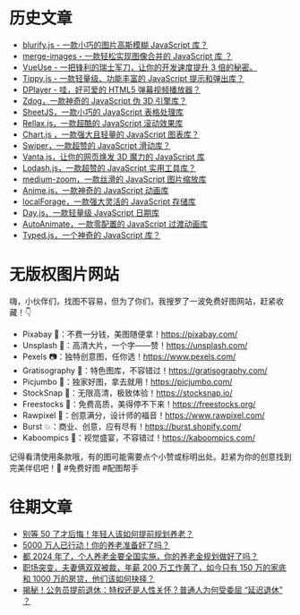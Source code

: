 # 历史文章

- [blurify.js - 一款小巧的图片高斯模糊 JavaScript 库？](https://mp.weixin.qq.com/s/G4Z-CjRIWXZUt1sX2H-kFA)
- [merge-images - 一款轻松实现图像合并的 JavaScript 库 ？](https://mp.weixin.qq.com/s/QAm0cM2EvamliQvotWqBew)
- [VueUse - 一把锋利的瑞士军刀，让你的开发速度提升 3 倍的秘密。](https://mp.weixin.qq.com/s/yTxFodb2iFpTb6gXxEtxvw)
- [Tippy.js - 一款轻量级、功能丰富的 JavaScript 提示和弹出库？](https://mp.weixin.qq.com/s/qzQSK2YlvNolKB7XWhyJ-A)
- [DPlayer - 哇，好可爱的 HTML5 弹幕视频播放器？](https://mp.weixin.qq.com/s/9rEoUFtrKqpRTsUaw9HebA)
- [Zdog，一款神奇的 JavaScript 伪 3D 引擎库？](https://mp.weixin.qq.com/s/6Yw6Kt_9HpJ7yQ-wjwlOIA)
- [SheetJS，一款小巧的 JavaScript 表格处理库](https://mp.weixin.qq.com/s/ppHxRiUpqcBwohOVrwh0Rw)
- [Rellax.js，一款超酷的 JavaScript 滚动效果库](https://mp.weixin.qq.com/s/D-soMxW4D3mUsFJ0bki7Jw)
- [Chart.js ，一款强大且轻量的 JavaScript 图表库？](https://mp.weixin.qq.com/s/x_dPRwiyjO6E1H0xCIyk_A)
- [Swiper，一款超赞的 JavaScript 滑动库？](https://mp.weixin.qq.com/s/OdzNKtM-ZJoNB7dX69RtbA)
- [Vanta.js，让你的网页焕发 3D 魔力的 JavaScript 库](https://mp.weixin.qq.com/s/DUuLmYuqyjT9lqTRRKFHaQ)
- [Lodash.js，一款超赞的 JavaScript 实用工具库？](https://mp.weixin.qq.com/s/Sk8GTtSPLwOcS70pb5d9pQ)
- [medium-zoom，一款丝滑的 JavaScript 图片缩放库](https://mp.weixin.qq.com/s/8ECnEgyWW-ogkyMXhi_lbw)
- [Anime.js，一款神奇的 JavaScript 动画库](https://mp.weixin.qq.com/s/-eufnYa7DkcgJyW-N3eCNQ)
- [localForage，一款强大灵活的 JavaScript 存储库](https://mp.weixin.qq.com/s/3C0uA8Ljq0_Y6jn09kbwOA)
- [Day.js，一款轻量级 JavaScript 日期库](https://mp.weixin.qq.com/s/QNEEGPQS4G4GvFYTfxvtBQ)
- [AutoAnimate，一款零配置的 JavaScript 过渡动画库](https://mp.weixin.qq.com/s/hUwHcsQYRlSjySwj8zssMA)
- [Typed.js，一个神奇的 JavaScript 库？](https://mp.weixin.qq.com/s/Bj49cNcm6cWk-JVe3s9iNw)

# 无版权图片网站

嗨，小伙伴们，找图不容易，但为了你们，我搜罗了一波免费好图网站，赶紧收藏！👇

- Pixabay 🌈：不费一分钱，美图随便拿！https://pixabay.com/
- Unsplash 🌟：高清大片，一个字——赞！https://unsplash.com/
- Pexels 📷：独特创意图，任你选！https://www.pexels.com/
- Gratisography 🎉：特色图库，不容错过！https://gratisography.com/
- Picjumbo 🚀：独家好图，拿去就用！https://picjumbo.com/
- StockSnap 🌌：无限高清，极致体验！https://stocksnap.io/
- Freestocks 🍃：免费高质，美得停不下来！https://freestocks.org/
- Rawpixel 🎨：创意满分，设计师的福音！https://www.rawpixel.com/
- Burst 💥：商业、创意，应有尽有！https://burst.shopify.com/
- Kaboompics 🌠：视觉盛宴，不容错过！https://kaboompics.com/

记得看清使用条款哦，有的图可能需要点个小赞或标明出处。赶紧为你的创意找到完美伴侣吧！💖 #免费好图 #配图帮手

# 往期文章
- [别等 50 了才后悔！年轻人该如何提前规划养老？](https://mp.weixin.qq.com/s/jfh8IoDYCfP6996BrKfcgw)
- [5000 万人已行动！你的养老准备好了吗？](https://mp.weixin.qq.com/s/mdS8oDjwd8CVN5AiHPFS1g)
- [都 2024 年了，个人养老金要全国实施，你的养老金规划做好了吗？](https://mp.weixin.qq.com/s/sCqxKy9AJR9IA5xDFeLTMg)
- [职场突变，夫妻俩双双被裁，年薪 200 万工作黄了，如今只有 150 万的家底和 1000 万的房贷，他们该如何抉择？](https://mp.weixin.qq.com/s/3SjZJU_OjyMd_MLsvPg60w)
- [揭秘！公务员提前退休：特权还是人性关怀？普通人为何受委屈 “延迟退休” ？](https://mp.weixin.qq.com/s/q6KGfn6gPfhs1M8ve4gKPw)